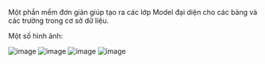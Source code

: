 Một phần mềm đơn giản giúp tạo ra các lớp Model đại diện cho các bảng và các trường trong cơ sở dữ liệu.

Một số hình ảnh:

![image](https://github.com/AnLeRIP2310/ALRTooL2310/assets/87233160/bdfa0685-718a-415b-b6c1-29e0df17fa8a)
![image](https://github.com/AnLeRIP2310/ALRTooL2310/assets/87233160/71cbaa0b-a1a1-46e3-a0ee-6fc24131a1b3)
![image](https://github.com/AnLeRIP2310/ALRTooL2310/assets/87233160/5fb01aac-4265-4ce0-a02a-02ba92b947d5)
![image](https://github.com/AnLeRIP2310/ALRTooL2310/assets/87233160/4a2f8137-9ac7-436a-82ae-78437528b44d)
